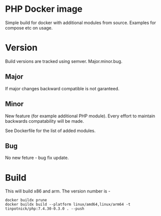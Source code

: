 
# PHP Docker image

Simple build for docker with additional modules from source. Examples for compose etc on usage.

# Version

Build versions are tracked using semver. Major.minor.bug.

## Major

If major changes backward compatible is not garanteed.

## Minor

New feature (for example additional PHP module). Every effort to maintain backwards compatability will be made.

See Dockerfile for the list of added modules.

## Bug

No new feture - bug fix update.

# Build

This will build x86 and arm. The version number is <phpversion>-<thisbuildversion>

```
docker buildx prune
docker buildx build --platform linux/amd64,linux/arm64 -t tinpotnick/php:7.4.30-0.3.0 . --push
```
